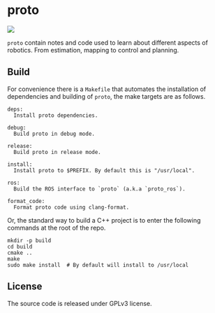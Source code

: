 # proto

<a href="https://github.com/chutsu/proto/actions">
  <img class="badge" src="https://github.com/chutsu/proto/workflows/C/C++%20CI/badge.svg">
</a>

`proto` contain notes and code used to learn about different aspects of
robotics. From estimation, mapping to control and planning.


## Build

For convenience there is a `Makefile` that automates the installation of
dependencies and building of `proto`, the make targets are as follows.

    deps:
      Install proto dependencies.

    debug:
      Build proto in debug mode.

    release:
      Build proto in release mode.

    install:
      Install proto to $PREFIX. By default this is "/usr/local".

    ros:
      Build the ROS interface to `proto` (a.k.a `proto_ros`).

    format_code:
      Format proto code using clang-format.

Or, the standard way to build a C++ project is to enter the following commands
at the root of the repo.

    mkdir -p build
    cd build
    cmake ..
    make
    sudo make install  # By default will install to /usr/local

## License

The source code is released under GPLv3 license.
